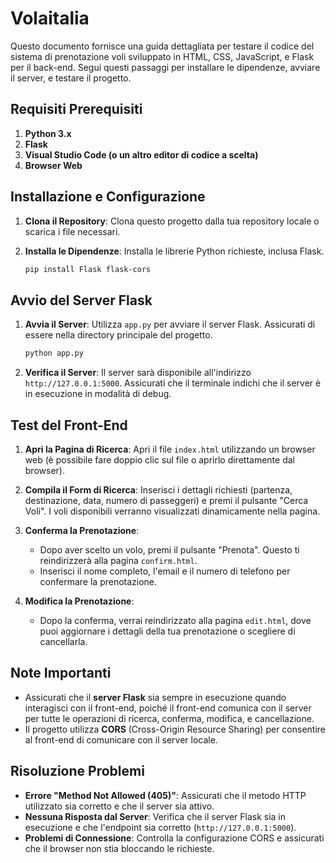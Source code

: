 # Volaitalia

Questo documento fornisce una guida dettagliata per testare il codice del sistema di prenotazione voli sviluppato in HTML, CSS, JavaScript, e Flask per il back-end. Segui questi passaggi per installare le dipendenze, avviare il server, e testare il progetto.

## Requisiti Prerequisiti

1. **Python 3.x**
2. **Flask**
3. **Visual Studio Code (o un altro editor di codice a scelta)**
4. **Browser Web**

## Installazione e Configurazione

1. **Clona il Repository**: Clona questo progetto dalla tua repository locale o scarica i file necessari.

2. **Installa le Dipendenze**: Installa le librerie Python richieste, inclusa Flask.

   ```sh
   pip install Flask flask-cors
   ```

## Avvio del Server Flask

1. **Avvia il Server**: Utilizza `app.py` per avviare il server Flask. Assicurati di essere nella directory principale del progetto.

   ```sh
   python app.py
   ```

2. **Verifica il Server**: Il server sarà disponibile all'indirizzo `http://127.0.0.1:5000`. Assicurati che il terminale indichi che il server è in esecuzione in modalità di debug.

## Test del Front-End

1. **Apri la Pagina di Ricerca**: Apri il file `index.html` utilizzando un browser web (è possibile fare doppio clic sul file o aprirlo direttamente dal browser).

2. **Compila il Form di Ricerca**: Inserisci i dettagli richiesti (partenza, destinazione, data, numero di passeggeri) e premi il pulsante "Cerca Voli". I voli disponibili verranno visualizzati dinamicamente nella pagina.

3. **Conferma la Prenotazione**:
   - Dopo aver scelto un volo, premi il pulsante "Prenota". Questo ti reindirizzerà alla pagina `confirm.html`.
   - Inserisci il nome completo, l'email e il numero di telefono per confermare la prenotazione.

4. **Modifica la Prenotazione**:
   - Dopo la conferma, verrai reindirizzato alla pagina `edit.html`, dove puoi aggiornare i dettagli della tua prenotazione o scegliere di cancellarla.

## Note Importanti

- Assicurati che il **server Flask** sia sempre in esecuzione quando interagisci con il front-end, poiché il front-end comunica con il server per tutte le operazioni di ricerca, conferma, modifica, e cancellazione.
- Il progetto utilizza **CORS** (Cross-Origin Resource Sharing) per consentire al front-end di comunicare con il server locale.

## Risoluzione Problemi

- **Errore "Method Not Allowed (405)"**: Assicurati che il metodo HTTP utilizzato sia corretto e che il server sia attivo.
- **Nessuna Risposta dal Server**: Verifica che il server Flask sia in esecuzione e che l'endpoint sia corretto (`http://127.0.0.1:5000`).
- **Problemi di Connessione**: Controlla la configurazione CORS e assicurati che il browser non stia bloccando le richieste.
